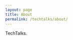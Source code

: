 ```yaml
---
layout: page
title: About
permalink: /techtalks/about/
---
```


<p class="message">
  TechTalks.
</p>

